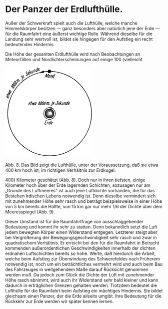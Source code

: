 Der Panzer der Erdlufthülle.
============================

Außer der Schwerkraft spielt auch die Lufthülle, welche
manche Himmelskörper besitzen — ganz besonders aber natürlich
jene der Erde — für die Raumfahrt eine äußerst wichtige
Rolle. Während dieselbe für die Landung sehr wertvoll ist,
bildet sie hingegen für den Aufstieg ein recht bedeutendes
Hindernis.

Die Höhe der gesamten Erdlufthülle wird nach Beobachtungen
an Meteorfällen und Nordlichterscheinungen auf einige 100 (vielleicht
<div class="image" float="right"><img alt="Lufthülle der Erde" src="abb07.png"/>
<p>Abb. 8. Das Bild zeigt die Lufthülle, unter der Voraussetzung,
daß sie etwa 400 km hoch ist, im richtigen Verhältnis zur Erdkugel.</p></div>
400) Kilometer geschätzt (Abb. 8). Doch nur in ihren tiefsten, einige
Kilometer hoch über der Erde lagernden Schichten, sozusagen nur am
„Grunde des Luftmeeres” ist auch jene Luftdichte vorhanden, die für
das Bestehen irdischen Lebens notwendig ist. Denn dieselbe vermindert
sich mit zunehmender Höhe sehr rasch und beträgt beispielsweise
in einer Höhe von 5 km bereits die Hälfte, von 15 km gar nur mehr
1/6 der Dichte über dem Meeresspiegel (Abb. 9).

Dieser Umstand ist für die Raumfahrtfrage von ausschlaggebender
Bedeutung und kommt ihr sehr zu statten. Denn bekanntlich
setzt die Luft jedem bewegten Körper einen Widerstand
entgegen. Letzterer steigt aber bei Vergrößerung der 
Bewegungsgeschwindigkeit sehr rasch und zwar in quadratischem Verhältnis.
Er erreicht bei den für die Raumfahrt in Betracht kommenden
außerordentlichen Geschwindigkeiten innerhalb der dichten erdnahen
Luftschichten bereits so hohe. Werte, daß hierdurch die
Arbeit, welche beim Aufstieg zur Überwindung des Schwerefeldes
nach Früherem notwendig ist, noch um ein beträchtliches
vermehrt wird und auch beim Bau des Fahrzeuges in weitgehendem
Maße darauf Rücksicht genommen werden muß. Da
jedoch zum Glück die Dichte der Luft mit zunehmender Höhe
rasch abnimmt, wird auch ihr Widerstand sehr bald kleiner und
kann dadurch in erträglichen Grenzen gehalten werden. Trotzdem
bedeutet die Lufthülle für die Raumfahrt beim Aufstieg
ein mächtiges Hindernis. Sie bildet gleichsam einen Panzer, der
die Erde allseits umgibt. Ihre Bedeutung für die Rückkehr zur
Erde werden wir später kennen lernen.

